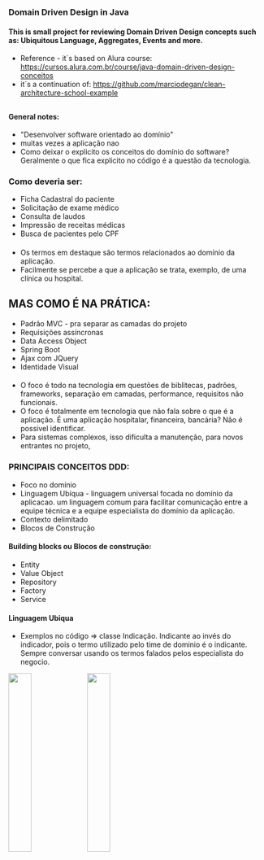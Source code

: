 ### Domain Driven Design in Java
#### This is small project for reviewing Domain Driven Design concepts such as: Ubiquitous Language, Aggregates, Events and more. 
- Reference - it´s based on Alura course: https://cursos.alura.com.br/course/java-domain-driven-design-conceitos
- it´s a continuation of: https://github.com/marciodegan/clean-architecture-school-example
##
#### General notes:
- "Desenvolver software orientado ao domínio"
- muitas vezes a aplicação nao 
- Como deixar o explicito os conceitos do domínio do software? Geralmente o que fica explicito no código é a questão da tecnologia.

### Como deveria ser:
- Ficha Cadastral do paciente
- Solicitação de exame médico
- Consulta de laudos
- Impressão de receitas médicas
- Busca de pacientes pelo CPF
####
- Os termos em destaque são termos relacionados ao domínio da aplicação.
- Facilmente se percebe a que a aplicação se trata, exemplo, de uma clínica ou hospital.

## MAS COMO É NA PRÁTICA:
- Padrão MVC - pra separar as camadas do projeto
- Requisições assíncronas
- Data Access Object
- Spring Boot
- Ajax com JQuery
- Identidade Visual
####
- O foco é todo na tecnologia em questões de biblitecas, padrões, frameworks, separação em camadas, performance, requisitos não funcionais.
- O foco é totalmente em tecnologia que não fala sobre o que é a aplicação. É uma aplicação hospitalar, financeira, bancária? Não é possivel identificar.
- Para sistemas complexos, isso dificulta a manutenção, para novos entrantes no projeto, 

### PRINCIPAIS CONCEITOS DDD:
- Foco no domínio
- Linguagem Ubíqua - linguagem universal focada no domínio da aplicacao. um linguagem comum para facilitar comunicação entre a equipe técnica e a equipe especialista do domínio da aplicação.
- Contexto delimitado 
- Blocos de Construção

#### Building blocks ou Blocos de construção:
- Entity
- Value Object
- Repository
- Factory
- Service

#### Linguagem Ubiqua 
- Exemplos no código => classe Indicação. Indicante ao invés do indicador, pois o termo utilizado pelo time de dominio é o indicante. Sempre conversar usando os termos falados pelos especialista do negocio. 

<img src="https://user-images.githubusercontent.com/58707950/140654634-6315f3ef-3bfc-406b-ac63-0848d9350479.png" width="30%"></img> 
<img src="https://user-images.githubusercontent.com/58707950/140654633-745e44f4-a19f-4823-b4f1-a8f43087cb30.png" width="30%"></img>
